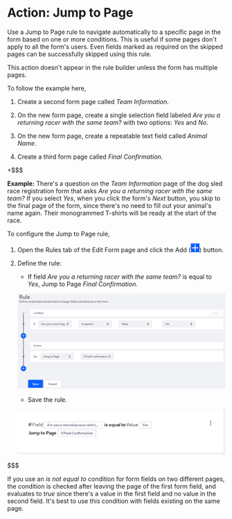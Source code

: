 # Action: Jump to Page [](id=action-jump-to-page)

Use a Jump to Page rule to navigate automatically to a specific page in the form
based on one or more conditions. This is useful if some pages don't apply to all
the form's users. Even fields marked as required on the skipped pages can be
successfully skipped using this rule.

This action doesn't appear in the rule builder unless the form has multiple
pages.

To follow the example here,

1.  Create a second form page called *Team Information*.

2.  On the new form page, create a single selection field labeled *Are you a
    returning racer with the same team?* with two options: *Yes*
    and *No*.

3.  On the new form page, create a repeatable text field called *Animal Name*.

4.  Create a third form page called *Final Confirmation*.

+$$$

**Example:** There's a question on the *Team Information* page of the dog sled
race registration form that asks *Are you a returning racer with the same team?*
If you select *Yes*, when you click the form's *Next* button, you skip to
the final page of the form, since there's no need to fill out your animal's name
again. Their monogrammed T-shirts will be ready at the start of the race.

To configure the Jump to Page rule, 

1. Open the Rules tab of the Edit Form page and click the Add
   (![Add](../../../images/icon-add.png)) button.

2. Define the rule:
    - If field *Are you a returning racer with the same team?* is equal to
        *Yes*, Jump to Page *Final Confirmation*.

    ![Figure 1: Build form rules quickly by defining your conditions and actions.](../../../images/forms-jump-to-page.png)

    - Save the rule.

    ![Figure 2: Once a rule is saved, it is displayed so that you can easily understand what it does.](../../../images/forms-jump-to-page2.png)

$$$

If you use an *is not equal to* condition for form fields on two different
pages, the condition is checked after leaving the page of the first form field,
and evaluates to *true* since there's a value in the first field and no value in
the second field. It's best to use this condition with fields existing on the
same page.
